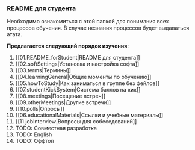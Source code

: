 ### README для студента

Необходимо ознакомиться с этой папкой для понимания всех процессов обучения.
В случае незнания процессов будет выдаваться атата.

**Предлагается следующий порядок изучения**:

1. [[01.README_forStudent|README для студента]]
2. [[02.softSettings|Установка и настройка софта]]
3. [[03.terms|Термины]]
4. [[04.learningGeneral|Общие моменты по обучению]]
5. [[05.howToStudy|Как заниматься в группе без фейлов]]
6. [[07.studentKickSystem|Система баллов на кик]]
7. [[08.meetings|Посещение встреч]]
8. [[09.otherMeetings|Другие встречи]]
9. [[10.polls|Опросы]]
10. [[06.educationalMaterials|Ссылки и учебные материалы]]
11. [[11.jobInterview|Вопросы для собеседований]]
12. TODO: Совместная разработка
13. TODO: English
14. TODO: Оффтоп
